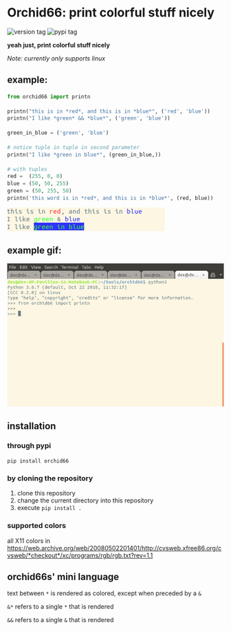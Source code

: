 # Orchid66: print colorful stuff nicely

![version tag](https://img.shields.io/static/v1.svg?label=version&message=1.1.6&color=3596e4)
![pypi tag](https://img.shields.io/static/v1.svg?label=pypi&message=1.1.6&color=87b031&link=https://pypi.org/project/orchid66/1.1.6/)

**yeah just, print colorful stuff nicely**

*Note: currently only supports linux*

## example:

```python
from orchid66 import printn

printn("this is in *red*, and this is in *blue*", ('red', 'blue'))
printn("I like *green* && *blue*", ('green', 'blue'))

green_in_blue = ('green', 'blue')

# notice tuple in tuple in second parameter
printn("I like *green in blue*", (green_in_blue,))

# with tuples
red =  (255, 0, 0)
blue = (50, 50, 255)
green = (50, 255, 50)
printn('this word is in *red*, and this is in *blue*', (red, blue))

```
![example output](exampleoutput.png)

## example gif:
![usage gif](usage_gif.gif)

## installation

### through pypi

`pip install orchid66`

### by cloning the repository
1. clone this repository
2. change the current directory into this repository
3. execute `pip install .`

### supported colors
all X11 colors in https://web.archive.org/web/20080502201401/http://cvsweb.xfree86.org/cvsweb/*checkout*/xc/programs/rgb/rgb.txt?rev=1.1

## orchid66s' mini language
text between `*` is rendered as colored, except when preceded by a `&`

`&*` refers to a single `*` that is rendered

`&&` refers to a single `&` that is rendered

